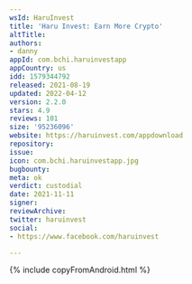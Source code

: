 ```yaml
---
wsId: HaruInvest
title: 'Haru Invest: Earn More Crypto'
altTitle: 
authors:
- danny
appId: com.bchi.haruinvestapp
appCountry: us
idd: 1579344792
released: 2021-08-19
updated: 2022-04-12
version: 2.2.0
stars: 4.9
reviews: 101
size: '95236096'
website: https://haruinvest.com/appdownload
repository: 
issue: 
icon: com.bchi.haruinvestapp.jpg
bugbounty: 
meta: ok
verdict: custodial
date: 2021-11-11
signer: 
reviewArchive: 
twitter: haruinvest
social:
- https://www.facebook.com/haruinvest

---
```


{% include copyFromAndroid.html %}
